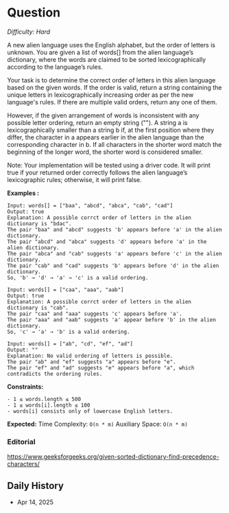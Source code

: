 # Question 

_Difficulty: Hard_

A new alien language uses the English alphabet, but the order of letters is unknown. You are given a list of words[] from the alien language’s dictionary, where the words are claimed to be sorted lexicographically according to the language’s rules.

Your task is to determine the correct order of letters in this alien language based on the given words. If the order is valid, return a string containing the unique letters in lexicographically increasing order as per the new language's rules. If there are multiple valid orders, return any one of them.

However, if the given arrangement of words is inconsistent with any possible letter ordering, return an empty string ("").
    A string a is lexicographically smaller than a string b if, at the first position where they differ, the character in a appears earlier in the alien language than the corresponding character in b. If all characters in the shorter word match the beginning of the longer word, the shorter word is considered smaller.

Note: Your implementation will be tested using a driver code. It will print true if your returned order correctly follows the alien language’s lexicographic rules; otherwise, it will print false.

**Examples :**
```
Input: words[] = ["baa", "abcd", "abca", "cab", "cad"]
Output: true
Explanation: A possible corrct order of letters in the alien dictionary is "bdac".
The pair "baa" and "abcd" suggests 'b' appears before 'a' in the alien dictionary.
The pair "abcd" and "abca" suggests 'd' appears before 'a' in the alien dictionary.
The pair "abca" and "cab" suggests 'a' appears before 'c' in the alien dictionary.
The pair "cab" and "cad" suggests 'b' appears before 'd' in the alien dictionary.
So, 'b' → 'd' → 'a' → 'c' is a valid ordering.

Input: words[] = ["caa", "aaa", "aab"]
Output: true
Explanation: A possible corrct order of letters in the alien dictionary is "cab".
The pair "caa" and "aaa" suggests 'c' appears before 'a'.
The pair "aaa" and "aab" suggests 'a' appear before 'b' in the alien dictionary. 
So, 'c' → 'a' → 'b' is a valid ordering.

Input: words[] = ["ab", "cd", "ef", "ad"]
Output: ""
Explanation: No valid ordering of letters is possible.
The pair "ab" and "ef" suggests "a" appears before "e".
The pair "ef" and "ad" suggests "e" appears before "a", which contradicts the ordering rules.
```

**Constraints:**
```
- 1 ≤ words.length ≤ 500
- 1 ≤ words[i].length ≤ 100
- words[i] consists only of lowercase English letters.
```

**Expected:**
Time Complexity: `O(n * m)`
Auxiliary Space: `O(n * m)`

### Editorial
https://www.geeksforgeeks.org/given-sorted-dictionary-find-precedence-characters/

## Daily History
- Apr 14, 2025